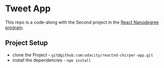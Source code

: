 # Tweet App

This repo is a code-along with the Second project in the [React Nanodegree program](https://www.udacity.com/course/react-nanodegree--nd019).


## Project Setup

* clone the Project - `git@github.com:udacity/reactnd-chirper-app.git`
* install the dependencies - `npm install`
